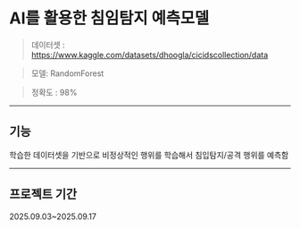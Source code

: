 

# AI를 활용한 침임탐지 예측모델
 
> 데이터셋 : https://www.kaggle.com/datasets/dhoogla/cicidscollection/data

> 모델: RandomForest

> 정확도 : 98%

---

## 기능

학습한 데이터셋을 기반으로 비정상적인 행위를 학습해서 침입탐지/공격 행위를 예측함

---

## 프로젝트 기간
2025.09.03~2025.09.17








